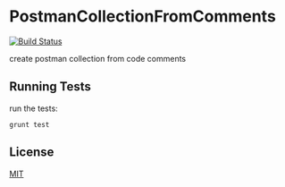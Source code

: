 # PostmanCollectionFromComments

[![Build Status](https://travis-ci.org/WrongEntertainment/PostmanCollectionFromComments.svg)](https://travis-ci.org/WrongEntertainment/PostmanCollectionFromComments)

create postman collection from code comments


## Running Tests

run the tests:

    grunt test


## License

[MIT](LICENSE)
